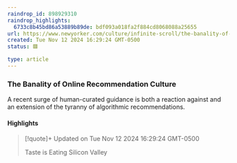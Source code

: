 ```yaml
---
raindrop_id: 898929310
raindrop_highlights:
  6733c8b45bd86a53889b89de: bdf093a018fa2f884cd8068088a25655
url: https://www.newyorker.com/culture/infinite-scroll/the-banality-of-online-recommendation-culture
created: Tue Nov 12 2024 16:29:24 GMT-0500
status: 🟥

type: article
---
```



### The Banality of Online Recommendation Culture

A recent surge of human-curated guidance is both a reaction against and an extension of the tyranny of algorithmic recommendations.

#### Highlights

> [!quote]+ Updated on Tue Nov 12 2024 16:29:24 GMT-0500
>
> Taste is Eating Silicon Valley
